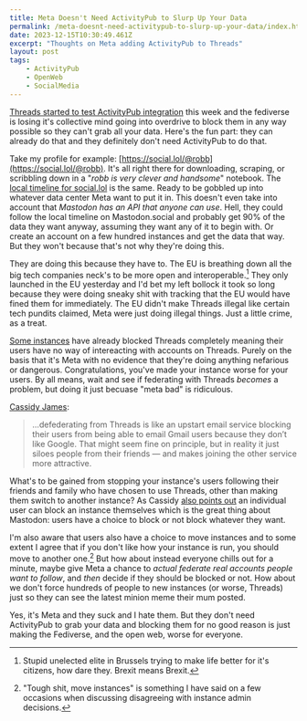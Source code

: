 ```yaml
---
title: Meta Doesn't Need ActivityPub to Slurp Up Your Data
permalink: /meta-doesnt-need-activitypub-to-slurp-up-your-data/index.html
date: 2023-12-15T10:30:49.461Z
excerpt: "Thoughts on Meta adding ActivityPub to Threads"
layout: post
tags:
    - ActivityPub
    - OpenWeb
    - SocialMedia
---
```


[Threads started to test ActivityPub integration](https://www.theverge.com/2023/12/13/24000120/threads-meta-activitypub-test-mastodon) this week and the fediverse is losing it's collective mind going into overdrive to block them in any way possible so they can't grab all your data. Here's the fun part: they can already do that and they definitely don't need ActivityPub to do that.

Take my profile for example: [https://social.lol/@robb](https://social.lol/@robb). It's all right there for downloading, scraping, or scribbling down in a "_robb is very clever and handsome_" notebook. The [local timeline for social.lol](https://social.lol/public/local) is the same. Ready to be gobbled up into whatever data center Meta want to put it in. This doesn't even take into account that _Mastodon has an API that anyone can use_. Hell, they could follow the local timeline on Mastodon.social and probably get 90% of the data they want anyway, assuming they want any of it to begin with. Or create an account on a few hundred instances and get the data that way. But they won't because that's not why they're doing this.

They are doing this because they have to. The EU is breathing down all the big tech companies neck's to be more open and interoperable.[^1] They only launched in the EU yesterday and I'd bet my left bollock it took so long because they were doing sneaky shit with tracking that the EU would have fined them for immediately. The EU didn't make Threads illegal like certain tech pundits claimed, Meta were just doing illegal things. Just a little crime, as a treat.

[Some instances](https://fedipact.veganism.social/) have already blocked Threads completely meaning their users have no way of intereacting with accounts on Threads. Purely on the basis that it's Meta with no evidence that they're doing anything nefarious or dangerous. Congratulations, you've made your instance worse for your users. By all means, wait and see if federating with Threads _becomes_ a problem, but doing it just becuase "meta bad" is ridiculous.

[Cassidy James](https://mastodon.blaede.family/@cassidy/111576987371347535):

> ...defederating from Threads is like an upstart email service blocking their users from being able to email Gmail users because they don’t like Google. That might seem fine on principle, but in reality it just siloes people from their friends — and makes joining the other service more attractive.

What's to be gained from stopping your instance's users following their friends and family who have chosen to use Threads, other than making them switch to another instance? As Cassidy [also points out](https://mastodon.blaede.family/@cassidy/111580679497344885) an individual user can block an instance themselves which is the great thing about Mastodon: users have a choice to block or not block whatever they want.

I'm also aware that users also have a choice to move instances and to some extent I agree that if you don't like how your instance is run, you should move to another one.[^2] But how about instead everyone chills out for a minute, maybe give Meta a chance to _actual federate real accounts people want to follow_, and _then_ decide if they should be blocked or not. How about we don't force hundreds of people to new instances (or worse, Threads) just so they can see the latest minion meme their mum posted.

Yes, it's Meta and they suck and I hate them. But they don't need ActivityPub to grab your data and blocking them for no good reason is just making the Fediverse, and the open web, worse for everyone.

[^1]: Stupid unelected elite in Brussels trying to make life better for it's citizens, how dare they. Brexit means Brexit.
[^2]: "Tough shit, move instances" is something I have said on a few occasions when discussing disagreeing with instance admin decisions.